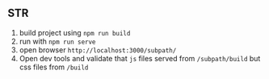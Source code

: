 ## STR

1. build project using `npm run build`
2. run with `npm run serve`
3. open browser `http://localhost:3000/subpath/`
4. Open dev tools and validate that `js` files served from `/subpath/build` but css files from `/build` 
